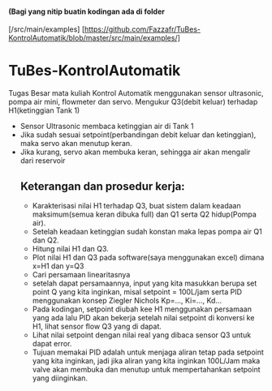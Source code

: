 #### (Bagi yang nitip buatin kodingan ada di folder
[/src/main/examples] [https://github.com/Fazzafr/TuBes-KontrolAutomatik/blob/master/src/main/examples/]
# TuBes-KontrolAutomatik
Tugas Besar mata kuliah Kontrol Automatik menggunakan sensor ultrasonic, pompa air mini, flowmeter dan servo. 
Mengukur Q3(debit keluar) terhadap H1(ketinggian Tank 1)
<ul><li>Sensor Ultrasonic membaca ketinggian air di Tank 1 </li>
<li>Jika sudah sesuai setpoint(perbandingan debit keluar dan ketinggian), maka servo akan menutup keran.</li>
<li>Jika kurang, servo akan membuka keran, sehingga air akan mengalir dari reservoir</li>


## Keterangan dan prosedur kerja:
+ Karakterisasi nilai H1 terhadap Q3, buat sistem dalam keadaan maksimum(semua keran dibuka full) dan Q1 serta Q2 hidup(Pompa air).
+ Setelah keadaan ketinggian sudah konstan maka lepas pompa air Q1 dan Q2.
+ Hitung nilai H1 dan Q3.
+ Plot nilai H1 dan Q3 pada software(saya menggunakan excel) dimana x=H1 dan y=Q3
+ Cari persamaan linearitasnya
+ setelah dapat persamaannya, input yang kita masukkan berupa set point Q yang kita inginkan, misal setpoint = 100L/jam serta PID menggunakan konsep Ziegler Nichols Kp=..., Ki=..., Kd...
+ Pada kodingan, setpoint diubah kee H1 menggunakan persamaan yang ada lalu PID akan bekerja setelah nilai setpoint di konversi ke H1, lihat sensor flow Q3 yang di dapat.
+ Lihat nilai setpoint dengan nilai real yang dibaca sensor Q3 untuk dapat error.
+ Tujuan memakai PID adalah untuk menjaga aliran tetap pada setpoint yang kita inginkan, jadi jika aliran yang kita inginkan 100L/Jam maka valve akan membuka dan menutup untuk mempertahankan setpoint yang diinginkan.




